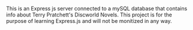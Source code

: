 This is an Express js server connected to a mySQL database that contains info about Terry Pratchett's Discworld Novels.
This project is for the purpose of learning Express.js and will not be monitized in any way.
